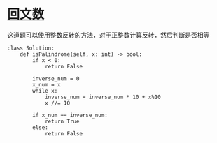 # [回文数](https://leetcode-cn.com/problems/palindrome-number/)

这道题可以使用[整数反转](0007_Reverse_Integer.md)的方法，对于正整数计算反转，然后判断是否相等

```
class Solution:
    def isPalindrome(self, x: int) -> bool:
        if x < 0:
            return False

        inverse_num = 0
        x_num = x
        while x:
            inverse_num = inverse_num * 10 + x%10
            x //= 10

        if x_num == inverse_num:
            return True
        else:
            return False
```
